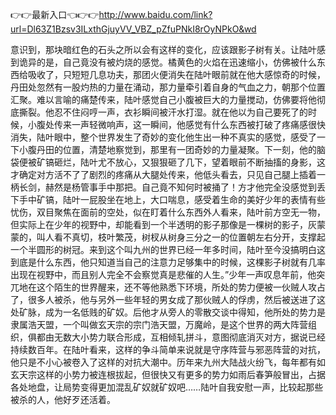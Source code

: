 👉👉最新入口👈👉👉http://www.baidu.com/link?url=Dl63Z1Bzsv3ILxthGjuyVV_VBZ_pZfuPNkI8rOyNPkO&wd



意识到，那块暗红色的石头之所以会有这样的变化，应该跟影子树有关。让陆叶感到诡异的是，自己竟没有被灼烧的感觉。橘黄色的火焰在迅速缩小，仿佛被什么东西给吸收了，只短短几息功夫，那团火便消失在陆叶眼前就在他大感惊奇的时候，丹田处忽然有一股灼热的力量在涌动，那力量牵引着自身的气血之力，朝那个位置汇聚。难以言喻的痛楚传来，陆叶感觉自己小腹被巨大的力量搅动，仿佛要将他彻底撕裂。他忍不住闷哼一声，衣衫瞬间被汗水打湿。就在他以为自己要死了的时候，小腹处传来一声轻微响声，这一瞬间，他感觉有什么东西被打破了疼痛感很快消失，陆叶眼中，整个世界发生了奇妙的变化他生出一种不真实的感觉，感受了一下小腹丹田的位置，清楚地察觉到，那里有一团奇妙的力量凝聚。下一刻，他的脑袋便被矿镐砸烂，陆叶尤不放心，又狠狠砸了几下，望着眼前不断抽搐的身影，这才确定对方活不了了剧烈的疼痛从大腿处传来，他低头看去，只见自己腿上插着一柄长剑，赫然是杨管事手中那把。自己竟不知何时被捅了！方才他完全没感觉到丢下手中矿镐，陆叶一屁股坐在地上，大口喘息，感受着生命的美好少年的表情有些忧伤，双目聚焦在面前的空处，似在盯着什么东西外人看来，陆叶前方空无一物，但实际上在少年的视野中，却能看到一个半透明的影子那像是一棵树的影子，灰蒙蒙的，叫人看不真切，枝叶繁茂，树杈从树身三分之一的位置朝左右分开，支撑起一个半圆形的树冠。来到这个叫九州的世界已经一年多时间，陆叶至今没搞明白这到底是什么东西，他只知道当自己的注意力足够集中的时候，这棵影子树就有几率出现在视野中，而且别人完全不会察觉真是悲催的人生。”少年一声叹息年前，他突兀地在这个陌生的世界醒来，还不等他熟悉下环境，所处的势力便被一伙贼人攻占了，很多人被杀，他与另外一些年轻的男女成了那伙贼人的俘虏，然后被送进了这处矿脉，成为一名低贱的矿奴。后他才从旁人的零散交谈中得知，他所处的势力是隶属浩天盟，一个叫做玄天宗的宗门浩天盟，万魔岭，是这个世界的两大阵营组织，俱都由无数大小势力联合形成，互相倾轧拼斗，意图彻底消灭对方，据说已经持续数百年。在陆叶看来，这样的争斗简单来说就是守序阵营与邪恶阵营的对抗，他只是不小心被卷入了这样的对抗大潮中。历年来九州大陆战火纷飞，每年都有如玄天宗这样的小势力被连根拔起，但很快又有更多的势力如雨后春笋般冒出，占据各处地盘，让局势变得更加混乱矿奴就矿奴吧……陆叶自我安慰一声，比较起那些被杀的人，他好歹还活着。

